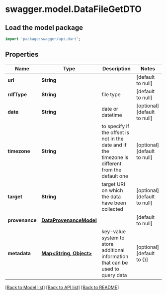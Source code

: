 # swagger.model.DataFileGetDTO

## Load the model package
```dart
import 'package:swagger/api.dart';
```

## Properties
Name | Type | Description | Notes
------------ | ------------- | ------------- | -------------
**uri** | **String** |  | [default to null]
**rdfType** | **String** | file type | [default to null]
**date** | **String** | date or datetime | [optional] [default to null]
**timezone** | **String** | to specify if the offset is not in the date and if the timezone is different from the default one | [optional] [default to null]
**target** | **String** | target URI on which the data have been collected | [optional] [default to null]
**provenance** | [**DataProvenanceModel**](DataProvenanceModel.md) |  | [default to null]
**metadata** | [**Map&lt;String, Object&gt;**](Object.md) | key-value system to store additional information that can be used to query data | [optional] [default to {}]

[[Back to Model list]](../README.md#documentation-for-models) [[Back to API list]](../README.md#documentation-for-api-endpoints) [[Back to README]](../README.md)


